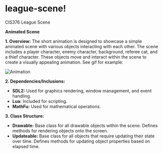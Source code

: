 # league-scene!
CIS376 League Scene

**Animated Scene**

**1. Overview:**
The short animation is designed to showcase a simple animated scene with various objects interacting with each other. The scene includes a player character, enemy character, background, referee cat, and a thief character. These objects move and interact within the scene to create a visually appealing animation. See gif for example:
    
![Animation](assets/animationGif.gif)

**2. Dependencies/Inclusions:**
- **SDL2:** Used for graphics rendering, window management, and event handling.
- **Lua:** Included for scripting. 
- **MathFu:** Used for mathematical operations.

**3. Class Structure:**
- **Drawable:** Base class for all drawable objects within the scene. Defines methods for rendering objects onto the screen.
- **Updateable:** Base class for all objects that require updating their state over time. Defines methods for updating object properties based on elapsed time.


